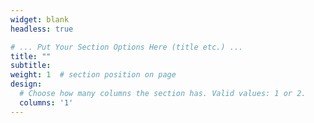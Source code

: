 ```yaml
---
widget: blank
headless: true

# ... Put Your Section Options Here (title etc.) ...
title: ""
subtitle:
weight: 1  # section position on page
design:
  # Choose how many columns the section has. Valid values: 1 or 2.
  columns: '1'
---
```

